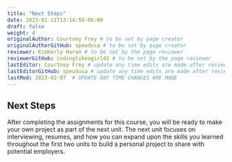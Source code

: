 ```yaml
---
title: "Next Steps"
date: 2023-01-11T13:14:59-06:00
draft: false
weight: 4
originalAuthor: Courtney Frey # to be set by page creator
originalAuthorGitHub: speudusa # to be set by page creator
reviewer: Kimberly Horan # to be set by the page reviewer
reviewerGitHub: codinglikeagirl42 # to be set by the page reviewer
lastEditor: Courtney Frey # update any time edits are made after review
lastEditorGitHub: speudusa # update any time edits are made after review
lastMod: 2023-02-07  # UPDATE ANY TIME CHANGES ARE MADE
---
```


## Next Steps

After completing the assignments for this course, you will be ready to make your own project as part of the next unit. The next unit focuses on interviewing, resumes, and how you can expand upon the skills you learned throughout the first two units to build a personal project to share with potential employers.